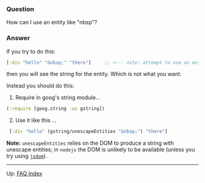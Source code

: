 ### Question

How can I use an entity like "nbsp"?

### Answer

If you try to do this:
```clj
[:div "hello" "&nbsp;" "there"]     ;; <--- note: attempt to use an entity
```
then you will see the string for the entity. Which is not what you want. 

Instead you should do this:

  1. Require in goog's string module...

  ```clj
  (:require [goog.string :as gstring])
  ```

  2. Use it like this ... 

  ```clj
   [:div "hello" (gstring/unescapeEntities "&nbsp;") "there"]
  ```

**Note:** `unescapeEntities` relies on the DOM to produce a string with unescape entities;
in `nodejs` the DOM is unlikely to be available (unless you try using
[`jsdom`](https://www.npmjs.com/package/jsdom-global)).

***

Up:  [FAQ Index](../README.md)&nbsp;&nbsp;&nbsp;&nbsp;&nbsp;&nbsp;
